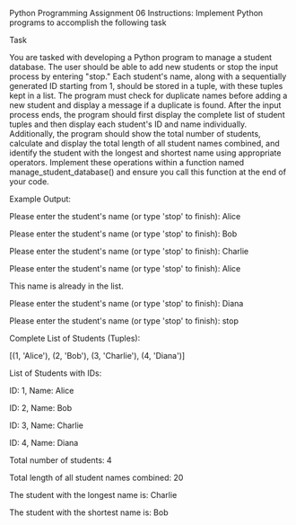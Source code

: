 Python Programming Assignment 06
Instructions: Implement Python programs to accomplish the following task

Task

You are tasked with developing a Python program to manage a student database. The user should be able to add new students or stop the input process by entering "stop." Each student's name, along with a sequentially generated ID starting from 1, should be stored in a tuple, with these tuples kept in a list. The program must check for duplicate names before adding a new student and display a message if a duplicate is found. After the input process ends, the program should first display the complete list of student tuples and then display each student's ID and name individually. Additionally, the program should show the total number of students, calculate and display the total length of all student names combined, and identify the student with the longest and shortest name using appropriate operators. Implement these operations within a function named manage_student_database() and ensure you call this function at the end of your code.

Example Output:

Please enter the student's name (or type 'stop' to finish): Alice

Please enter the student's name (or type 'stop' to finish): Bob

Please enter the student's name (or type 'stop' to finish): Charlie

Please enter the student's name (or type 'stop' to finish): Alice

This name is already in the list.

Please enter the student's name (or type 'stop' to finish): Diana

Please enter the student's name (or type 'stop' to finish): stop

Complete List of Students (Tuples):

[(1, 'Alice'), (2, 'Bob'), (3, 'Charlie'), (4, 'Diana')]

List of Students with IDs:

ID: 1, Name: Alice

ID: 2, Name: Bob

ID: 3, Name: Charlie

ID: 4, Name: Diana

Total number of students: 4

Total length of all student names combined: 20

The student with the longest name is: Charlie

The student with the shortest name is: Bob
